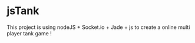 jsTank
======

This project is using nodeJS + Socket.io + Jade + js to create a online multi player tank game !

